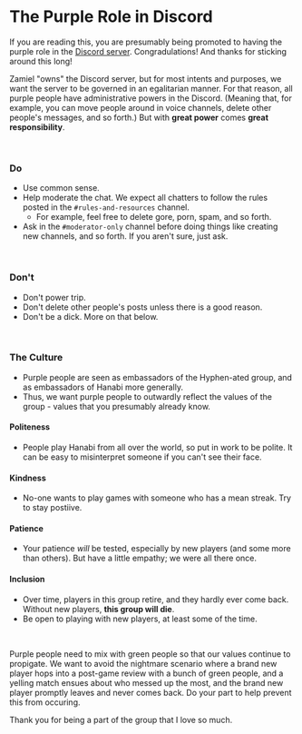 # The Purple Role in Discord

If you are reading this, you are presumably being promoted to having the purple role in the [Discord server](https://discord.gg/FADvkJp). Congradulations! And thanks for sticking around this long!

Zamiel "owns" the Discord server, but for most intents and purposes, we want the server to be governed in an egalitarian manner. For that reason, all purple people have administrative powers in the Discord. (Meaning that, for example, you can move people around in voice channels, delete other people's messages, and so forth.) But with **great power** comes **great responsibility**.

<br />

### Do

* Use common sense.
* Help moderate the chat. We expect all chatters to follow the rules posted in the `#rules-and-resources` channel.
  * For example, feel free to delete gore, porn, spam, and so forth.
* Ask in the `#moderator-only` channel before doing things like creating new channels, and so forth. If you aren't sure, just ask.

<br />

### Don't

* Don't power trip.
* Don't delete other people's posts unless there is a good reason.
* Don't be a dick. More on that below.

<br />

### The Culture

* Purple people are seen as embassadors of the Hyphen-ated group, and as embassadors of Hanabi more generally.
* Thus, we want purple people to outwardly reflect the values of the group - values that you presumably already know.

#### Politeness

* People play Hanabi from all over the world, so put in work to be polite. It can be easy to misinterpret someone if you can't see their face.

#### Kindness

* No-one wants to play games with someone who has a mean streak. Try to stay postiive.

#### Patience

* Your patience *will* be tested, especially by new players (and some more than others). But have a little empathy; we were all there once.

#### Inclusion

* Over time, players in this group retire, and they hardly ever come back. Without new players, **this group will die**.
* Be open to playing with new players, at least some of the time.

<br />

Purple people need to mix with green people so that our values continue to propigate. We want to avoid the nightmare scenario where a brand new player hops into a post-game review with a bunch of green people, and a yelling match ensues about who messed up the most, and the brand new player promptly leaves and never comes back. Do your part to help prevent this from occuring.

Thank you for being a part of the group that I love so much.
